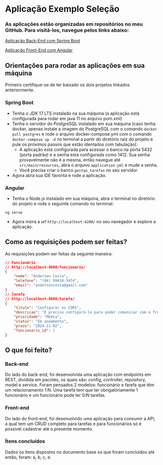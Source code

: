 # Aplicação Exemplo Seleção

### As aplicações estão organizadas em repositórios no meu GitHub. Para visitá-los, navegue pelos links abaixo:

[Aplicação Back-End com Spring Boot](https://github.com/phelyppealex/gestor-tarefas-rest)

[Aplicação Front-End com Angular](https://github.com/phelyppealex/gestor-tarefas-angular)

## Orientações para rodar as aplicações em sua máquina

Primeiro certifique-se de ter baixado os dois projetos linkados anteriormente.

### Spring Boot
- Tenha o JDK 17 LTS instalado na sua máquina (a aplicação está configurada para rodar em java 11 no arquivo pom.xml)
- Tenha o servidor do PostgreSQL instalado em sua máquina (caso tenha docker, apenas instale a imagem do PostgreSQL com o comando `docker pull postgres` e rode o arquivo docker-compose.yml com o comando `docker-compose up -d` no terminal a partir do diretório raíz do projeto e pule os próximos passos que estão identados com tabulação):
    - A aplicação está configurada para acessar o banco na porta 5432 (porta padrão) e a senha está configurada como 1412. Sua senha provavelmente não é a mesma, então navegue até `src/main/resources`, abra o arquivo `application.yml` e mude a senha.
    - Você precisa criar o banco `gestao_tarefas` no seu servidor.
- Agora abra sua IDE favorita e rode a aplicação.

### Angular
- Tenha o Node.js instalado em sua máquina, abra o terminal no diretório do projeto e rode o seguinte comando no terminal:

~~~
ng serve
~~~

- Agora insira a url `http://localhost:4200/` no seu navegador e explore a aplicação.

## Como as requisições podem ser feitas?

As requisições podem ser feitas da seguinte maneira:

~~~json
// Funcionário
// http://localhost:8080/funcionario/
{
	"nome": "Anderson Costa",
	"telefone": "(84) 99410-3474",
	"email": "andersoncosta@gmail.com"
}
// Tarefa
// http://localhost:8080/tarefa/
{
	"titulo": "Configurar os CORS",
	"descricao": "É preciso configurá-lo para poder comunicar com o front",
	"prioridade": "Média",
	"status": "Em andamento",
	"prazo": "2024-11-02",
	"funcionario_id": 1
}
~~~

## O que foi feito?

### Back-end
Do lado do back-end, foi desenvolvida uma aplicação com endpoints em REST, dividida em pacotes, os quais são: config, controller, repository, model e service. Foram pensados 2 modelos: funcionário e farefa que têm um relacionamento 1:N. Uma tarefa tem que ter obrigatóriamente 1 funcionário e um funcionário pode ter 0/N tarefas.

### Front-end
Do lado do front-end, foi desenvolvido uma aplicação para consumir a API, a qual tem um CRUD completo para tarefas e para funcionários só é possível cadastrar até o presente momento.

### Ítens concluídos
Dados os ítens dispostos no documento base os que foram concluídos até então, foram: a, b, c, e.